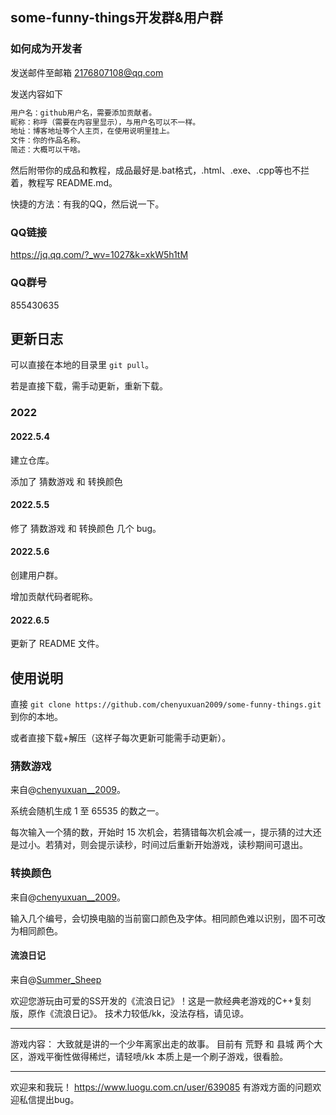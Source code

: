 ## some-funny-things开发群&用户群

### 如何成为开发者

发送邮件至邮箱 2176807108@qq.com

发送内容如下

```cpp
用户名：github用户名，需要添加贡献者。
昵称：称呼（需要在内容里显示），与用户名可以不一样。
地址：博客地址等个人主页，在使用说明里挂上。
文件：你的作品名称。
简述：大概可以干啥。
```

然后附带你的成品和教程，成品最好是.bat格式，.html、.exe、.cpp等也不拦着，教程写 README.md。

快捷的方法：有我的QQ，然后说一下。

### QQ链接

https://jq.qq.com/?_wv=1027&k=xkW5h1tM

### QQ群号

855430635

## 更新日志

可以直接在本地的目录里 `git pull`。

若是直接下载，需手动更新，重新下载。

### 2022

#### 2022.5.4

建立仓库。

添加了 猜数游戏 和 转换颜色

#### 2022.5.5

修了 猜数游戏 和 转换颜色 几个 bug。

#### 2022.5.6

创建用户群。

增加贡献代码者昵称。

#### 2022.6.5

更新了 README 文件。

## 使用说明

直接 `git clone https://github.com/chenyuxuan2009/some-funny-things.git` 到你的本地。

或者直接下载+解压（这样子每次更新可能需手动更新）。

### 猜数游戏

来自@[chenyuxuan__2009](http://www.cyx2009.top)。

系统会随机生成 1 至 65535 的数之一。

每次输入一个猜的数，开始时 15 次机会，若猜错每次机会减一，提示猜的过大还是过小。若猜对，则会提示读秒，时间过后重新开始游戏，读秒期间可退出。

### 转换颜色

来自@[chenyuxuan__2009](http://www.cyx2009.top)。

输入几个编号，会切换电脑的当前窗口颜色及字体。相同颜色难以识别，固不可改为相同颜色。

#### 流浪日记

来自@[Summer_Sheep](https://www.luogu.com.cn/user/639085)

欢迎您游玩由可爱的SS开发的《流浪日记》！这是一款经典老游戏的C++复刻版，原作《流浪日记》。
技术力较低/kk，没法存档，请见谅。

--------------------------------------------

游戏内容：
大致就是讲的一个少年离家出走的故事。
目前有 荒野 和 县城 两个大区，游戏平衡性做得稀烂，请轻喷/kk
本质上是一个刷子游戏，很看脸。

-------

欢迎来和我玩！
https://www.luogu.com.cn/user/639085
有游戏方面的问题欢迎私信提出bug。
